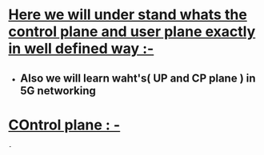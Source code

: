 # [Here we will under stand whats the control plane and user plane exactly in well defined way :-]()
   - ## Also we will  learn waht's( UP and CP plane ) in 5G networking 




# [COntrol plane : -]()
    - 

